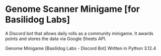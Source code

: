 # Genome Scanner Minigame [for Basilidog Labs]
A Discord bot that allows daily rolls as a community minigame. It awards points and stores the data via Google Sheets API.

Genome Minigame [Basilidog Labs - Discord Bot]
Written in Python 3.12.4
